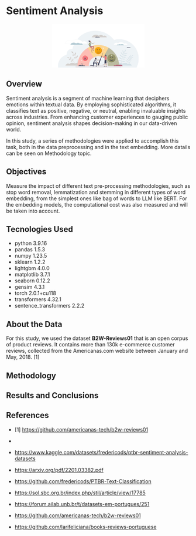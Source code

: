 # Sentiment Analysis
<p align="center">
<img src="images\sent_analysis_cover.png" class="center" width="50%"/>
</p>

## Overview
Sentiment analysis is a segment of machine learning that deciphers emotions within textual data. By employing sophisticated algorithms, it classifies text as positive, negative, or neutral, enabling invaluable insights across industries. From enhancing customer experiences to gauging public opinion, sentiment analysis shapes decision-making in our data-driven world.

In this study, a series of methodologies were applied to accomplish this task, both in the data preprocessing and in the text embedding. More datails can be seen on Methodology topic.

## Objectives
Measure the impact of different text pre-processing methodologies, such as stop word removal, lemmatization and stemming in different types of word embedding, from the simplest ones like bag of words to LLM like BERT. For the embedding models, the computational cost was also measured and will be taken into account.

## Tecnologies Used
* python 3.9.16
* pandas 1.5.3
* numpy 1.23.5
* sklearn 1.2.2
* lightgbm 4.0.0
* matplotlib 3.7.1
* seaborn 0.12.2
* gensim 4.3.1
* torch 2.0.1+cu118
* transformers 4.32.1
* sentence_transformers 2.2.2
 
## About the Data
For this study, we used the dataset **B2W-Reviews01** that is an open corpus of product reviews. It contains more than 130k e-commerce customer reviews, collected from the Americanas.com website between January and May, 2018. [1]

## Methodology

## Results and Conclusions

## References
* [1] https://github.com/americanas-tech/b2w-reviews01
* 
* https://www.kaggle.com/datasets/fredericods/ptbr-sentiment-analysis-datasets
* https://arxiv.org/pdf/2201.03382.pdf
* https://github.com/fredericods/PTBR-Text-Classification

  
* https://sol.sbc.org.br/index.php/stil/article/view/17785
* https://forum.ailab.unb.br/t/datasets-em-portugues/251
* https://github.com/americanas-tech/b2w-reviews01
* https://github.com/larifeliciana/books-reviews-portuguese
